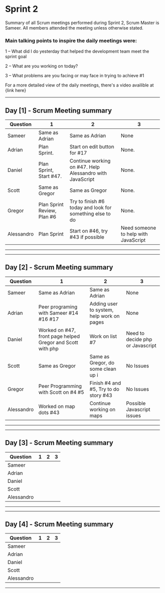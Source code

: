 # Sprint 2

Summary of all Scrum meetings performed during Sprint 2, Scrum Master is Sameer. All members attended the meeting unless otherwise stated.

### Main talking points to inspire the daily meetings were:

1 – What did I do yesterday that helped the development team meet the sprint goal 

2 – What are you working on today? 

3 – What problems are you facing or may face in trying to achieve #1 

For a more detailed view of the daily meetings, there's a video availible at {link here}

---

## Day [1] - Scrum Meeting summary

| Question   | 1                           | 2                                                         | 3                                     |
|------------|-----------------------------|-----------------------------------------------------------|---------------------------------------|
| Sameer     | Same as Adrian              | Same as Adrian                                            | None                                  |
| Adrian     | Plan Sprint.                | Start on edit button for #17                              | None.                                 |
| Daniel     | Plan Sprint, Start #47.     | Continue working on #47. Help Alessandro with JavaScript  | None.                                 |
| Scott      | Same as Gregor              | Same as Gregor                                            | None.                                 |
| Gregor     | Plan Sprint Review, Plan #6 | Try to finish #6 today and look  for something else to do | None.                                 |
| Alessandro | Plan Sprint                 | Start on #46, try #43 if possible                         | Need someone to help with JavaScript  |

---

---

## Day [2] - Scrum Meeting summary

| Question   | 1                                                          | 2                                         | 3                                |
|------------|------------------------------------------------------------|-------------------------------------------|----------------------------------|
| Sameer     | Same as Adrian                                             | Same as Adrian                            | None                             |
| Adrian     | Peer programing with Sameer #14 #16 #17                    | Adding user to system, help work on pages | None                             |
| Daniel     | Worked on #47, front page helped Gregor and Scott with php | Work on list #7                           | Need to decide php or Javascript |
| Scott      | Same as Gregor                                             | Same as Gregor, do some clean up i        | No Issues                        |
| Gregor     | Peer Programming with Scott on #4 #5                       | Finish #4 and #5, Try to do story #43     | No Issues                        |
| Alessandro | Worked on map dots #43                                     | Continue working on maps                  | Possible Javascript issues       |

---

---

## Day [3] - Scrum Meeting summary

| Question   | 1 | 2 | 3 |
|------------|---|---|---|
| Sameer     |   |   |   |
| Adrian     |   |   |   |
| Daniel     |   |   |   |
| Scott      |   |   |   |
| Alessandro |   |   |   |

---

---

## Day [4] - Scrum Meeting summary

| Question   | 1 | 2 | 3 |
|------------|---|---|---|
| Sameer     |   |   |   |
| Adrian     |   |   |   |
| Daniel     |   |   |   |
| Scott      |   |   |   |
| Alessandro |   |   |   |
---

